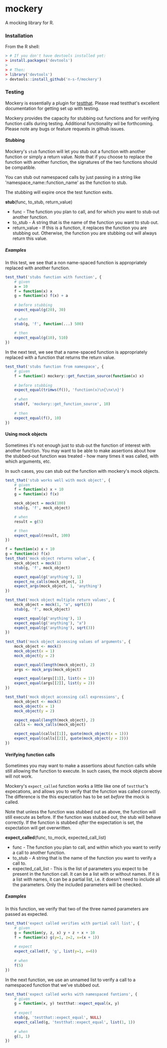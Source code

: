 # mockery
A mocking library for R.

### Installation

From the R shell:

```.R
> # If you don't have devtools installed yet:
> install.packages('devtools')
>
> # Then:
> library('devtools')
> devtools::install_github('n-s-f/mockery')
```

### Testing

Mockery is essentially a plugin for [testthat](github.com/hadley/testthat).  Please read testthat's excellent documentation for getting set up with testing.

Mockery provides the capacity for stubbing out functions and for verifying function calls during testing. Additional functionality wil be forthcoming.  Please note any bugs or feature requests in github issues.

#### Stubbing

Mockery's `stub` function will let you stub out a function with another function or simply a return value.  Note that if you choose to replace the function with another function, the signatures of the two functions should be compatible.

You can stub out namespaced calls by just passing in a string like 'namespace_name::function_name' as the function to stub.

The stubbing will expire once the test function exits.

**stub**(func, to_stub, return_value)
- func - The function you plan to call, and for which you want to stub out another function.
- to_stub - A string that is the name of the function you want to stub out.
- return_value - If this is a function, it replaces the function you are stubbing out. Otherwise, the function you are stubbing out will always return this value.

##### Examples

In this test, we see that a non name-spaced function is appropriately replaced with another function.

```.R
test_that('stubs function with function', {                                        
    # given                                                                        
    a = 10                                                                         
    f = function(x) x                                                              
    g = function(x) f(x) + a                                                       
  
    # before stubbing                                                              
    expect_equal(g(20), 30)                                                        
  
    # when                                                                         
    stub(g, 'f', function(...) 500)                                                
    
    # then                                                                         
    expect_equal(g(10), 510)                                                       
})   
```

In the next test, we see that a name-spaced function is appropriately replaced with a function that returns the return value.

```.R
test_that('stubs function from namespace', {                                       
    # given                                                                        
    f = function() mockery::get_function_source(function(x) x)                     
                                                                                   
    # before stubbing                                                              
    expect_equal(trimws(f()), 'function(x)\n{\nx\n}')                              
                                                                                   
    # when                                                                         
    stub(f, 'mockery::get_function_source', 10)                                    
                                                                                   
    # then                                                                         
    expect_equal(f(), 10)                                                          
})
```

#### Using mock objects

Sometimes it's not enough just to stub out the function of interest with another function. You may want to be able to make assertions about how the stubbed-out function was treated - how many times it was called, with which arguments, etc.

In such cases, you can stub out the function with mockery's mock objects.

```.R
test_that('stub works well with mock object', {
    # given
    f = function(x) x + 10
    g = function(x) f(x)

    mock_object = mock(100)
    stub(g, 'f', mock_object)

    # when
    result = g(5)

    # then
    expect_equal(result, 100)
})

f = function(x) x + 10
g = function(x) f(x)
test_that('mock object returns value', {
    mock_object = mock(1)
    stub(g, 'f', mock_object) 

    expect_equal(g('anything'), 1)
    expect_no_calls(mock_object, 1)
    expect_args(mock_object, 1, 'anything')
})

test_that('mock object multiple return values', {
    mock_object = mock(1, "a", sqrt(3))
    stub(g, 'f', mock_object) 

    expect_equal(g('anything'), 1)
    expect_equal(g('anything'), "a")
    expect_equal(g('anything'), sqrt(3))
})
                                   
test_that('mock object accessing values of arguments', {
    mock_object <- mock()
    mock_object(x = 1)
    mock_object(y = 2)

    expect_equal(length(mock_object), 2)
    args <- mock_args(mock_object)

    expect_equal(args[[1]], list(x = 1))
    expect_equal(args[[2]], list(y = 2))
})

test_that('mock object accessing call expressions', {
    mock_object <- mock()
    mock_object(x = 1)
    mock_object(y = 2)

    expect_equal(length(mock_object), 2)
    calls <- mock_calls(mock_object)

    expect_equal(calls[[1]], quote(mock_object(x = 1)))
    expect_equal(calls[[2]], quote(mock_object(y = 2)))
})
```

#### Verifying function calls

Sometimes you may want to make a assertions about function calls while still allowing the function to execute. In such cases, the mock objects above will not work.

Mockery's `expect_called` function works a little like one of `testthat`'s expecations, and allows you to verify that the function was called correctly. The difference is the this expectation has to be set _before_ the mock is called.

Note that unless the function was stubbed out as above, the function will still execute as before. If the function was stubbed out, the stub will behave correctly.  If the function is stubbed _after_ the expectation is set, the expectation will get overwritten.

**expect_called**(func, to_mock, expected_call_list)
- func - The function you plan to call, and within which you want to verify a call to another function.
- to_stub - A string that is the name of the function you want to verify a call to.
- expected_call_list - This is the list of parameters you expect to be present in the function call. It can be a list with or without names. If it is a list _with_ names, it can be a partial list, i.e. it doesn't need to include all the parameters. Only the included parameters will be checked.

##### Examples

In this function, we verify that two of the three named parameters are passed as expected.

```.R
test_that('expect called verifies with partial call list', {                    
    # given                                                                     
    g = function(y, z, x) y + z + x + 10                                        
    f = function(x) g(y=1, z=2, x=(x + 1))                                      
                                                                                
    # expect                                                                    
    expect_called(f, 'g', list(y=1, x=6))                              
                                                                                
    # when                                                                      
    f(5)                                                                        
})   
```

In the next function, we use an unnamed list to verify a call to a namespaced function that we've stubbed out.

```.R
test_that('expect called works with namespaced funtions', {                   
    # given                                                                     
    g = function(x, y) testthat::expect_equal(x, y)                             
                                                                                
    # expect  
    stub(g, 'testthat::expect_equal', NULL)
    expect_called(g, 'testthat::expect_equal', list(1, 1))             
                                                                                
    # when                                                                      
    g(1, 1)                                                                     
})                                                                              
```

